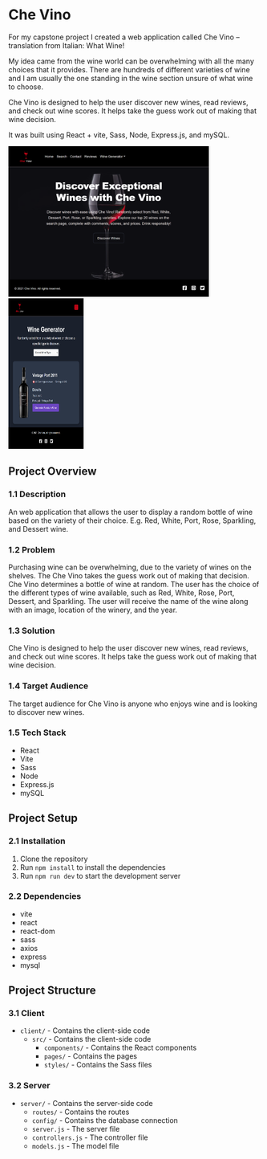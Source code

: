 # Che Vino

For my capstone project I created a web application called Che Vino – translation from Italian: What Wine!

My idea came from the wine world can be overwhelming with all the many choices that it provides. There are hundreds of different varieties of wine and I am usually the one standing in the wine section unsure of what wine to choose.

Che Vino is designed to help the user discover new wines, read reviews, and check out wine scores. It helps take the guess work out of making that wine decision.

It was built using React + vite, Sass, Node, Express.js, and mySQL.

<div>
<img src='./homePage.png' width='400px' height='300px'>
<br>
<img src='./wineGen.png' width='150px' height='300px'>
</div>  

## Project Overview

### 1.1 Description
An web application that allows the user to display a random bottle of wine based on the variety of their choice. E.g. Red, White, Port, Rose, Sparkling, and Dessert wine.

### 1.2 Problem
Purchasing wine can be overwhelming, due to the variety of wines on the shelves. The Che Vino takes the guess work out of making that decision. Che Vino determines a bottle of wine at random. The user has the choice of the different types of wine available, such as Red, White, Rose, Port, Dessert, and Sparkling. The user will receive the name of the wine along with an image, location of the winery, and the year.

### 1.3 Solution
Che Vino is designed to help the user discover new wines, read reviews, and check out wine scores. It helps take the guess work out of making that wine decision.

### 1.4 Target Audience
The target audience for Che Vino is anyone who enjoys wine and is looking to discover new wines.

### 1.5 Tech Stack
- React
- Vite
- Sass
- Node
- Express.js
- mySQL

## Project Setup

### 2.1 Installation
1. Clone the repository
2. Run `npm install` to install the dependencies
3. Run `npm run dev` to start the development server

### 2.2 Dependencies
- vite
- react
- react-dom
- sass
- axios
- express
- mysql

## Project Structure

### 3.1 Client
- `client/` - Contains the client-side code
    - `src/` - Contains the client-side code
        - `components/` - Contains the React components
        - `pages/` - Contains the pages
        - `styles/` - Contains the Sass files
  
### 3.2 Server
- `server/` - Contains the server-side code
  - `routes/` - Contains the routes
  - `config/` - Contains the database connection
  - `server.js` - The server file
  - `controllers.js` - The controller file
  - `models.js` - The model file


